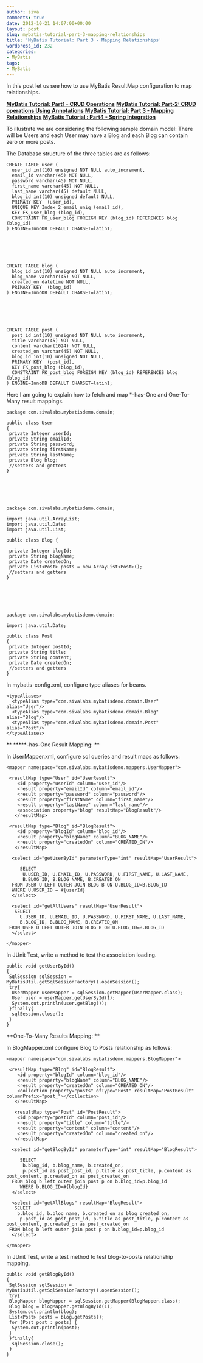 ```yaml
---
author: siva
comments: true
date: 2012-10-21 14:07:00+00:00
layout: post
slug: mybatis-tutorial-part-3-mapping-relationships
title: 'MyBatis Tutorial: Part 3 - Mapping Relationships'
wordpress_id: 232
categories:
- MyBatis
tags:
- MyBatis
---
```


In this post let us see how to use MyBatis ResultMap configuration to map relationships.

[**MyBatis Tutorial: Part1 - CRUD Operations**](http://www.sivalabs.in/2012/10/mybatis-tutorial-part1-crud-operations.html)
[**MyBatis Tutorial: Part-2: CRUD operations Using Annotations**](http://www.sivalabs.in/2012/10/mybatis-tutorial-part-2-crud-operations.html)
[**MyBatis Tutorial: Part 3 - Mapping Relationships**](http://www.sivalabs.in/2012/10/mybatis-tutorial-part-3-mapping.html)
[**MyBatis Tutorial : Part4 - Spring Integration**](http://www.sivalabs.in/2012/10/mybatis-tutorial-part4-spring.html)

To illustrate we are considering the following sample domain model:
There will be Users and each User may have a Blog and each Blog can contain zero or more posts.

The Database structure of the three tables are as follows:

    
    
    CREATE TABLE user (
      user_id int(10) unsigned NOT NULL auto_increment,
      email_id varchar(45) NOT NULL,
      password varchar(45) NOT NULL,
      first_name varchar(45) NOT NULL,
      last_name varchar(45) default NULL,
      blog_id int(10) unsigned default NULL,
      PRIMARY KEY  (user_id),
      UNIQUE KEY Index_2_email_uniq (email_id),
      KEY FK_user_blog (blog_id),
      CONSTRAINT FK_user_blog FOREIGN KEY (blog_id) REFERENCES blog (blog_id)
    ) ENGINE=InnoDB DEFAULT CHARSET=latin1;




    
    
    CREATE TABLE blog (
      blog_id int(10) unsigned NOT NULL auto_increment,
      blog_name varchar(45) NOT NULL,
      created_on datetime NOT NULL,
      PRIMARY KEY  (blog_id)
    ) ENGINE=InnoDB DEFAULT CHARSET=latin1;




    
    
    CREATE TABLE post (
      post_id int(10) unsigned NOT NULL auto_increment,
      title varchar(45) NOT NULL,
      content varchar(1024) NOT NULL,
      created_on varchar(45) NOT NULL,
      blog_id int(10) unsigned NOT NULL,
      PRIMARY KEY  (post_id),
      KEY FK_post_blog (blog_id),
      CONSTRAINT FK_post_blog FOREIGN KEY (blog_id) REFERENCES blog (blog_id)
    ) ENGINE=InnoDB DEFAULT CHARSET=latin1;



Here I am going to explain how to fetch and map *-has-One and One-To-Many result mappings.

    
    
    package com.sivalabs.mybatisdemo.domain;
    
    public class User 
    {
     private Integer userId;
     private String emailId;
     private String password;
     private String firstName;
     private String lastName;
     private Blog blog;
     //setters and getters
    }




    
    
    package com.sivalabs.mybatisdemo.domain;
    
    import java.util.ArrayList;
    import java.util.Date;
    import java.util.List;
    
    public class Blog {
    
     private Integer blogId;
     private String blogName;
     private Date createdOn;
     private List<Post> posts = new ArrayList<Post>();
     //setters and getters
    }




    
    
    package com.sivalabs.mybatisdemo.domain;
    
    import java.util.Date;
    
    public class Post 
    {
     private Integer postId;
     private String title;
     private String content;
     private Date createdOn;
     //setters and getters
    }



In mybatis-config.xml, configure type aliases for beans.

    
    
    <typeAliases>
      <typeAlias type="com.sivalabs.mybatisdemo.domain.User" alias="User"/>
      <typeAlias type="com.sivalabs.mybatisdemo.domain.Blog" alias="Blog"/>
      <typeAlias type="com.sivalabs.mybatisdemo.domain.Post" alias="Post"/>  
    </typeAliases>
    


**
*****-has-One Result Mapping: **

In UserMapper.xml, configure sql queries and result maps as follows:

    
    
    <mapper namespace="com.sivalabs.mybatisdemo.mappers.UserMapper">
    
     <resultMap type="User" id="UserResult">
        <id property="userId" column="user_id"/>
        <result property="emailId" column="email_id"/>
        <result property="password" column="password"/>
        <result property="firstName" column="first_name"/>
        <result property="lastName" column="last_name"/>
        <association property="blog" resultMap="BlogResult"/>
       </resultMap>
       
     <resultMap type="Blog" id="BlogResult">
        <id property="blogId" column="blog_id"/>
        <result property="blogName" column="BLOG_NAME"/>
        <result property="createdOn" column="CREATED_ON"/>    
       </resultMap>
     
      <select id="getUserById" parameterType="int" resultMap="UserResult">
         
         SELECT 
          U.USER_ID, U.EMAIL_ID, U.PASSWORD, U.FIRST_NAME, U.LAST_NAME, 
          B.BLOG_ID, B.BLOG_NAME, B.CREATED_ON
      FROM USER U LEFT OUTER JOIN BLOG B ON U.BLOG_ID=B.BLOG_ID
      WHERE U.USER_ID = #{userId}
      </select>
      
      <select id="getAllUsers" resultMap="UserResult">
       SELECT 
         U.USER_ID, U.EMAIL_ID, U.PASSWORD, U.FIRST_NAME, U.LAST_NAME, 
         B.BLOG_ID, B.BLOG_NAME, B.CREATED_ON
     FROM USER U LEFT OUTER JOIN BLOG B ON U.BLOG_ID=B.BLOG_ID
      </select>
      
    </mapper>



In JUnit Test, write a method to test the association loading.

    
    
    public void getUserById() 
    {
     SqlSession sqlSession = MyBatisUtil.getSqlSessionFactory().openSession();
     try{
      UserMapper userMapper = sqlSession.getMapper(UserMapper.class);
      User user = userMapper.getUserById(1);
      System.out.println(user.getBlog());
     }finally{
      sqlSession.close();
     }
    }


**One-To-Many Results Mapping: **

In BlogMapper.xml configure Blog to Posts relationship as follows:

    
    
    <mapper namespace="com.sivalabs.mybatisdemo.mappers.BlogMapper">
    
     <resultMap type="Blog" id="BlogResult">
        <id property="blogId" column="blog_id"/>
        <result property="blogName" column="BLOG_NAME"/>
        <result property="createdOn" column="CREATED_ON"/>
        <collection property="posts" ofType="Post" resultMap="PostResult" columnPrefix="post_"></collection>
       </resultMap>
       
       <resultMap type="Post" id="PostResult">
        <id property="postId" column="post_id"/>
        <result property="title" column="title"/>
        <result property="content" column="content"/>
        <result property="createdOn" column="created_on"/>
       </resultMap>
       
      <select id="getBlogById" parameterType="int" resultMap="BlogResult">
         
         SELECT 
          b.blog_id, b.blog_name, b.created_on, 
          p.post_id as post_post_id, p.title as post_title, p.content as post_content, p.created_on as post_created_on
      FROM blog b left outer join post p on b.blog_id=p.blog_id
         WHERE b.BLOG_ID=#{blogId}
      </select>
      
      <select id="getAllBlogs" resultMap="BlogResult">
       SELECT 
        b.blog_id, b.blog_name, b.created_on as blog_created_on, 
         p.post_id as post_post_id, p.title as post_title, p.content as post_content, p.created_on as post_created_on
     FROM blog b left outer join post p on b.blog_id=p.blog_id
      </select>
      
    </mapper>



In JUnit Test, write a test method to test blog-to-posts relationship mapping.

    
    
    public void getBlogById() 
    {
     SqlSession sqlSession = MyBatisUtil.getSqlSessionFactory().openSession();
     try{
     BlogMapper blogMapper = sqlSession.getMapper(BlogMapper.class);
     Blog blog = blogMapper.getBlogById(1);
     System.out.println(blog);
     List<Post> posts = blog.getPosts();
     for (Post post : posts) {
      System.out.println(post);
     }
     }finally{
      sqlSession.close();
     }
    }
